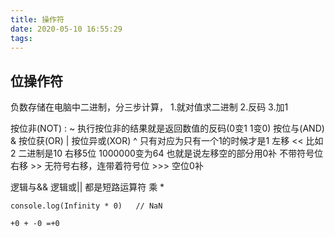 ```yaml
---
title: 操作符
date: 2020-05-10 16:55:29
tags:
---
```

## 位操作符
负数存储在电脑中二进制，分三步计算，
1.就对值求二进制
2.反码
3.加1

按位非(NOT) : ~
执行按位非的结果就是返回数值的反码(0变1 1变0)
按位与(AND) &
按位获(OR) |
按位异或(XOR) ^  只有对应为只有一个1的时候才是1
左移 << 比如2 二进制是10 右移5位 1000000变为64 也就是说左移空的部分用0补 不带符号位        
右移 >>
无符号右移，连带着符号位 >>> 空位0补

逻辑与&& 逻辑或|| 都是短路运算符
乘 *  
```
console.log(Infinity * 0)   // NaN
```
```
+0 + -0 =+0
```
